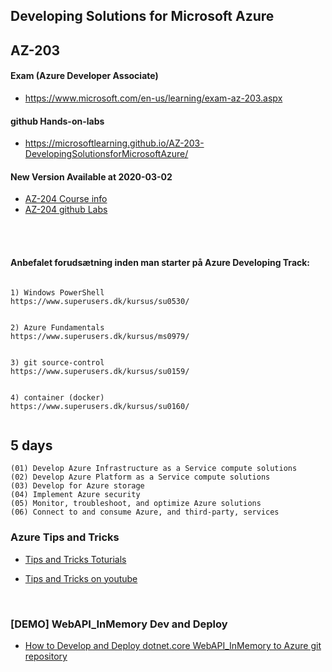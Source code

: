 ## Developing Solutions for Microsoft Azure

## AZ-203 


#### Exam (Azure Developer Associate)

*  https://www.microsoft.com/en-us/learning/exam-az-203.aspx

#### github Hands-on-labs

* https://microsoftlearning.github.io/AZ-203-DevelopingSolutionsforMicrosoftAzure/


#### New Version Available at 2020-03-02 

- [AZ-204 Course info](https://www.microsoft.com/en-us/learning/course.aspx?cid=AZ-204T00)
- [AZ-204 github Labs](https://microsoftlearning.github.io/AZ-204-DevelopingSolutionsforMicrosoftAzure/)

<br>
<br>


#### Anbefalet forudsætning inden man starter på Azure Developing Track:

```

1) Windows PowerShell 
https://www.superusers.dk/kursus/su0530/


2) Azure Fundamentals
https://www.superusers.dk/kursus/ms0979/


3) git source-control
https://www.superusers.dk/kursus/su0159/


4) container (docker) 
https://www.superusers.dk/kursus/su0160/


```




## 5 days 

```text
(01) Develop Azure Infrastructure as a Service compute solutions
(02) Develop Azure Platform as a Service compute solutions
(03) Develop for Azure storage
(04) Implement Azure security
(05) Monitor, troubleshoot, and optimize Azure solutions
(06) Connect to and consume Azure, and third-party, services
```


### Azure Tips and Tricks

- [Tips and Tricks Toturials](https://microsoft.github.io/AzureTipsAndTricks/)

- [Tips and Tricks on youtube](https://www.youtube.com/playlist?list=PLLasX02E8BPCNCK8Thcxu-Y-XcBUbhFWC)

<br>


### [DEMO] WebAPI_InMemory Dev and Deploy 

- [How to Develop and Deploy dotnet.core WebAPI_InMemory to Azure git repository](https://dev.azure.com/superusers-kursus/az203/_git/WebAPI_InMemory?path=%2Freadme.md&_a=preview)


